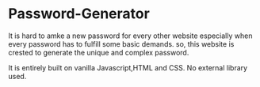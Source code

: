 # Password-Generator
It is hard to amke a new password for every other website especially when every password has to fulfill some basic demands.
so, this website is crested to generate the unique and complex password.


It is entirely built on vanilla Javascript,HTML and CSS.
No external library used.
